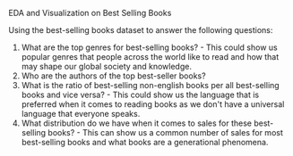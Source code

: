 EDA and Visualization on Best Selling Books

Using the best-selling books dataset to answer the following questions:

1. What are the top genres for best-selling books? - This could show us popular genres that people across the world like to read and how that may shape our global society and knowledge.
2. Who are the authors of the top best-seller books?
3. What is the ratio of best-selling non-english books per all best-selling books and vice versa? - This could show us the language that is preferred when it comes to reading books as we don't have a universal language that everyone speaks.
4. What distribution do we have when it comes to sales for these best-selling books? - This can show us a common number of sales for most best-selling books and what books are a generational phenomena.
